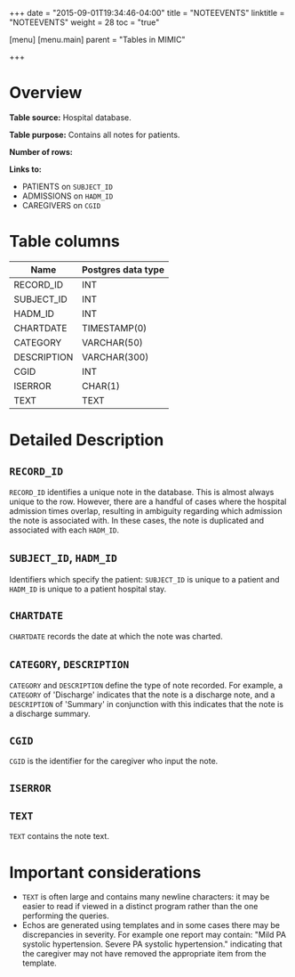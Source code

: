 +++
date = "2015-09-01T19:34:46-04:00"
title = "NOTEEVENTS"
linktitle = "NOTEEVENTS"
weight = 28
toc = "true"

[menu]
  [menu.main]
    parent = "Tables in MIMIC"

+++

# Overview

**Table source:** Hospital database.

**Table purpose:** Contains all notes for patients.

**Number of rows:**

**Links to:**

* PATIENTS on `SUBJECT_ID`
* ADMISSIONS on `HADM_ID`
* CAREGIVERS on `CGID`

# Table columns

Name | Postgres data type
---- | ----
RECORD\_ID | INT
SUBJECT\_ID | INT
HADM\_ID | INT
CHARTDATE | TIMESTAMP(0)
CATEGORY | VARCHAR(50)
DESCRIPTION | VARCHAR(300)
CGID | INT
ISERROR | CHAR(1)
TEXT | TEXT

# Detailed Description

## `RECORD_ID`

`RECORD_ID` identifies a unique note in the database. This is almost always unique to the row. However, there are a handful of cases where the hospital admission times overlap, resulting in ambiguity regarding which admission the note is associated with. In these cases, the note is duplicated and associated with each `HADM_ID`.

## `SUBJECT_ID`, `HADM_ID`

Identifiers which specify the patient: `SUBJECT_ID` is unique to a patient and `HADM_ID` is unique to a patient hospital stay.

## `CHARTDATE`

`CHARTDATE` records the date at which the note was charted.

## `CATEGORY`, `DESCRIPTION`

`CATEGORY` and `DESCRIPTION` define the type of note recorded. For example, a `CATEGORY` of 'Discharge' indicates that the note is a discharge note, and a `DESCRIPTION` of 'Summary' in conjunction with this indicates that the note is a discharge summary.

## `CGID`

`CGID` is the identifier for the caregiver who input the note.

## `ISERROR`

## `TEXT`

`TEXT` contains the note text.

# Important considerations

* `TEXT` is often large and contains many newline characters: it may be easier to read if viewed in a distinct program rather than the one performing the queries.
* Echos are generated using templates and in some cases there may be discrepancies in severity.  For example one report may contain: "Mild PA systolic hypertension. Severe PA systolic hypertension." indicating that the caregiver may not have removed the appropriate item from the template.
